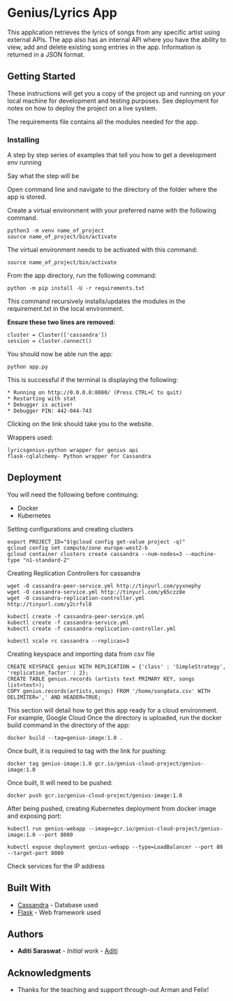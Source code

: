 # Genius/Lyrics App

This application retrieves the lyrics of songs from any specific artist using external APIs.
The app also has an internal API where you have the ability to view, add and delete existing song entries in the app. Information is returned in a JSON format.

## Getting Started

These instructions will get you a copy of the project up and running on your local machine for development and testing purposes. See deployment for notes on how to deploy the project on a live system.



The requirements file contains all the modules needed for the app.

### Installing

A step by step series of examples that tell you how to get a development env running

Say what the step will be

Open command line and navigate to the directory of the folder where the app is stored.

Create a virtual environment with your preferred name with the following command.

```
python3 -m venv name_of_project
source name_of_project/bin/activate
```
The virtual environment needs to be activated with this command:
```
source name_of_project/bin/activate
```

From the app directory, run the following command:

```
python -m pip install -U -r requirements.txt
```
This command recursively installs/updates the modules in the requirement.txt in the local environment.

**Ensure these two lines are removed:**
```
cluster = Cluster(['cassandra'])
session = cluster.connect()
```

You should now be able run the app:

```
python app.py
```

This is successful if the terminal is displaying the following:

```
* Running on http://0.0.0.0:8080/ (Press CTRL+C to quit)
* Restarting with stat
* Debugger is active!
* Debugger PIN: 442-044-743
```
Clicking on the link should take you to the website.

Wrappers used:
```
lyricsgenius-python wrapper for genius api
flask-cqlalchemy- Python wrapper for Cassandra 
```

## Deployment

You will need the following before continuing:

* Docker
* Kubernetes

Setting configurations and creating clusters
```
export PROJECT_ID="$(gcloud config get-value project -q)"
gcloud config set compute/zone europe-west2-b
gcloud container clusters create cassandra --num-nodes=3 --machine-type "n1-standard-2"
```
Creating Replication Controllers for cassandra
```
wget -O cassandra-peer-service.yml http://tinyurl.com/yyxnephy
wget -O cassandra-service.yml http://tinyurl.com/y65czz8e
wget -O cassandra-replication-controller.yml http://tinyurl.com/y2crfsl8

kubectl create -f cassandra-peer-service.yml
kubectl create -f cassandra-service.yml
kubectl create -f cassandra-replication-controller.yml

kubectl scale rc cassandra --replicas=3
```
Creating keyspace and importing data from csv file
```
CREATE KEYSPACE genius WITH REPLICATION = {'class' : 'SimpleStrategy', 'replication_factor' : 2};
CREATE TABLE genius.records (artists text PRIMARY KEY, songs list<text>);
COPY genius.records(artists,songs) FROM '/home/songdata.csv' WITH DELIMITER=',' AND HEADER=TRUE;
```

This section will detail how to get this app ready for a cloud environment. For example, Google Cloud
Once the directory is uploaded, run the docker build command in the directory of the app:

```
docker build --tag=genius-image:1.0 .
```
Once built, it is required to tag with the link for pushing:
```
docker tag genius-image:1.0 gcr.io/genius-cloud-project/genius-image:1.0
```
Once built, It will need to be pushed:
```
docker push gcr.io/genius-cloud-project/genius-image:1.0
```
After being pushed, creating Kubernetes deployment from docker image and exposing port:
```
kubectl run genius-webapp --image=gcr.io/genius-cloud-project/genius-image:1.0 --port 8080

kubectl expose deployment genius-webapp --type=LoadBalancer --port 80 --target-port 8080
```
Check services for the IP address

## Built With

* [Cassandra](http://cassandra.apache.org/doc/latest/) - Database used
* [Flask](http://flask.pocoo.org/docs/1.0/) - Web framework used


## Authors

* **Aditi Saraswat** - *Initial work* - [Aditi](https://github.com/aditisaraswat10)


## Acknowledgments

* Thanks for the teaching and support through-out Arman and Felix!
